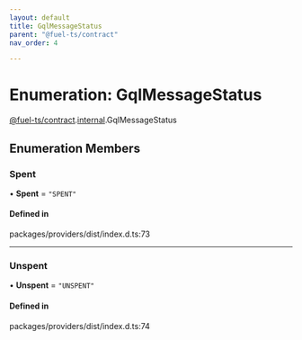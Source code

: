 ```yaml
---
layout: default
title: GqlMessageStatus
parent: "@fuel-ts/contract"
nav_order: 4

---
```


# Enumeration: GqlMessageStatus

[@fuel-ts/contract](../index.md).[internal](../namespaces/internal.md).GqlMessageStatus

## Enumeration Members

### Spent

• **Spent** = ``"SPENT"``

#### Defined in

packages/providers/dist/index.d.ts:73

___

### Unspent

• **Unspent** = ``"UNSPENT"``

#### Defined in

packages/providers/dist/index.d.ts:74
